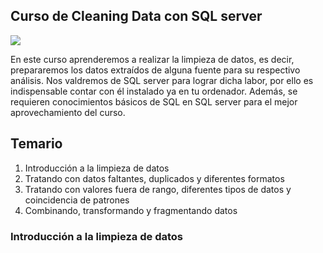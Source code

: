 ## Curso de Cleaning Data con SQL server

![](https://img2.freepng.es/20180417/oxe/kisspng-microsoft-sql-server-database-server-database-admi-server-5ad641f3073f38.5224586515239910270297.jpg)

En este curso aprenderemos a realizar la limpieza de datos, es decir, prepararemos los datos extraídos de alguna fuente para su respectivo análisis. 
Nos valdremos de SQL server para lograr dicha labor, por ello es indispensable contar con él instalado ya en tu ordenador. Además, se requieren conocimientos básicos de SQL en SQL server para el mejor aprovechamiento del curso.

## Temario

1. Introducción a la limpieza de datos
2. Tratando con datos faltantes, duplicados y diferentes formatos
3. Tratando con valores fuera de rango, diferentes tipos de datos y coincidencia de patrones
4. Combinando, transformando y fragmentando datos


### Introducción a la limpieza de datos
